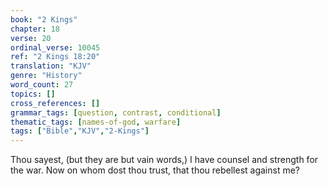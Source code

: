 ```yaml
---
book: "2 Kings"
chapter: 18
verse: 20
ordinal_verse: 10045
ref: "2 Kings 18:20"
translation: "KJV"
genre: "History"
word_count: 27
topics: []
cross_references: []
grammar_tags: [question, contrast, conditional]
thematic_tags: [names-of-god, warfare]
tags: ["Bible","KJV","2-Kings"]
---
```

Thou sayest, (but they are but vain words,) I have counsel and strength for the war. Now on whom dost thou trust, that thou rebellest against me?
